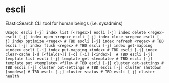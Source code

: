 escli
=====

ElasticSearch CLI tool for human beings (i.e. sysadmins)

`
Usage:
  escli [-j] index list [<regex>]
  escli [-j] index delete <regex>
  escli [-j] index open <regex>
  escli [-j] index close <regex>
  escli [-j] index optimize <regex> # TBD
  escli [-j] index refresh <regex> # TBD
  escli [-j] index flush <regex> # TBD
  escli [-j] index get-mapping <index>
  escli [-j] index put-mapping <index> # TBD
  escli [-j] index clear-cache [-d [<fields>]] [-c] [-i] [<index>]  # TBD
  escli [-j] template list
  escli [-j] template get <template> # TBD
  escli [-j] template put <template> <file> # TBD
  escli [-j] cluster get-settings # TBD
  escli [-j] cluster put-settings # TBD
  escli [-j] cluster shutdown [<nodes>] # TBD
  escli [-j] cluster status # TBD
  escli [-j] cluster health
`